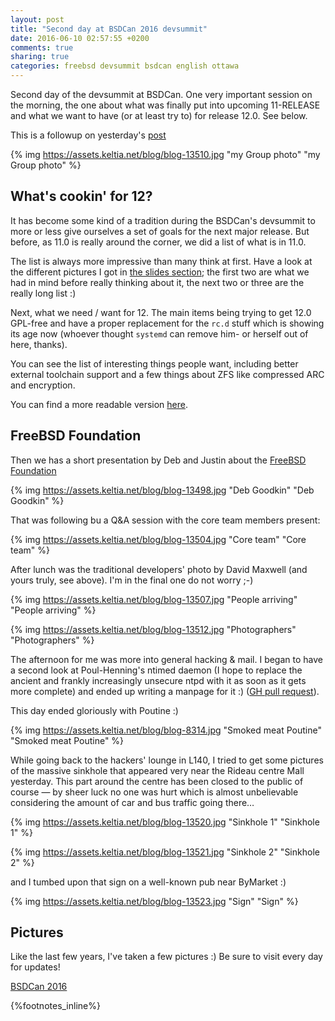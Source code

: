 ```yaml
---
layout: post
title: "Second day at BSDCan 2016 devsummit"
date: 2016-06-10 02:57:55 +0200
comments: true
sharing: true
categories: freebsd devsummit bsdcan english ottawa
---
```


Second day of the devsummit at BSDCan. One very important session on the morning, the one about what was finally put into upcoming 11-RELEASE and what we want to have (or at least try to) for release 12.0.  See below.

This is a followup on yesterday's [post](/2016/06/09/first-day-at-bsdcan-2016-devsummit/)

{% img https://assets.keltia.net/blog/blog-13510.jpg "my Group photo" "my Group photo" %}
<!--more-->
What's cookin' for 12?
----------------------
It has become some kind of a tradition during the BSDCan's devsummit to more or less give ourselves a set of goals for the next major release.  But before, as 11.0 is really around the corner, we did a list of what is in 11.0.

The list is always more impressive than many think at first.  Have a look at the different pictures I got in [the slides section](https://assets.keltia.net/photos/BSDCan-2016/Devsummit-slides/index_2.html); the first two are what we had in mind before really thinking about it, the next two or three are the really long list :)

Next, what we need / want for 12.  The main items being trying to get 12.0 GPL-free and have a proper replacement for the `rc.d` stuff which is showing its age now (whoever thought `systemd` can remove him- or herself out of here, thanks).

You can see the list of interesting things people want, including better external toolchain support and a few things about ZFS like compressed ARC and encryption.

You can find a more readable version [here](https://pad.riseup.net/p/FreeBSD_11_12).

FreeBSD Foundation
------------------
Then we has a short presentation by Deb and Justin about the [FreeBSD Foundation](https://www.freebsdfoundation.org/)

{% img https://assets.keltia.net/blog/blog-13498.jpg "Deb Goodkin" "Deb Goodkin" %}

That was following bu a Q&A session with the core team members present:

{% img https://assets.keltia.net/blog/blog-13504.jpg "Core team" "Core team" %}

After lunch was the traditional developers' photo by David Maxwell (and yours truly, see above).  I'm in the final one do not worry ;-)

{% img https://assets.keltia.net/blog/blog-13507.jpg "People arriving" "People arriving" %}

{% img https://assets.keltia.net/blog/blog-13512.jpg "Photographers" "Photographers" %}

The afternoon for me was more into general hacking & mail.  I began to have a second look at Poul-Henning's ntimed daemon (I hope to replace the ancient and frankly increasingly unsecure ntpd with it as soon as it gets more complete) and ended up writing a manpage for it :) ([GH pull request](https://github.com/bsdphk/Ntimed/pull/32)).

This day ended gloriously with Poutine :)

{% img https://assets.keltia.net/blog/blog-8314.jpg "Smoked meat Poutine" "Smoked meat Poutine" %}

While going back to the hackers' lounge in L140, I tried to get some pictures of the massive sinkhole that appeared very near the Rideau centre Mall yesterday.  This part around the centre has been closed to the public of course — by sheer luck no one was hurt which is almost unbelievable considering the amount of car and bus traffic going there…

{% img https://assets.keltia.net/blog/blog-13520.jpg "Sinkhole 1" "Sinkhole 1" %}

{% img https://assets.keltia.net/blog/blog-13521.jpg "Sinkhole 2" "Sinkhole 2" %}

and I tumbed upon that sign on a well-known pub near ByMarket :)

{% img https://assets.keltia.net/blog/blog-13523.jpg "Sign" "Sign" %}


Pictures
--------
Like the last few years, I've taken a few pictures :)  Be sure to visit every day for updates!

[BSDCan 2016](https://assets.keltia.net/photos/BSDCan-2016/)

{%footnotes_inline%}
